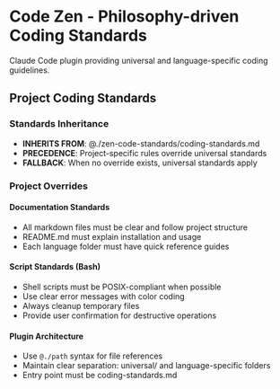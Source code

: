 # Code Zen - Philosophy-driven Coding Standards

Claude Code plugin providing universal and language-specific coding guidelines.

## Project Coding Standards

### Standards Inheritance
- **INHERITS FROM**: @./zen-code-standards/coding-standards.md
- **PRECEDENCE**: Project-specific rules override universal standards
- **FALLBACK**: When no override exists, universal standards apply

### Project Overrides

#### Documentation Standards
- All markdown files must be clear and follow project structure
- README.md must explain installation and usage
- Each language folder must have quick reference guides

#### Script Standards (Bash)
- Shell scripts must be POSIX-compliant when possible
- Use clear error messages with color coding
- Always cleanup temporary files
- Provide user confirmation for destructive operations

#### Plugin Architecture
- Use `@./path` syntax for file references
- Maintain clear separation: universal/ and language-specific folders
- Entry point must be coding-standards.md
